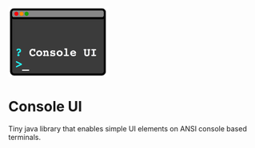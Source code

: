 <img src="./doc/ConsoleUI-Logo.png" width="200" >

# Console UI

Tiny java library that enables simple UI elements on ANSI console based terminals.



